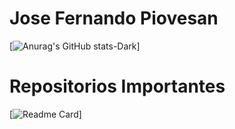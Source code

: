# Jose Fernando Piovesan 

[![Anurag's GitHub stats-Dark](https://github-readme-stats.vercel.app/api?username=jfpiovesa&show=reviews&show_icons=true&theme=radical)]

# Repositorios  Importantes


[![Readme Card](https://github-readme-stats.vercel.app/api/pin/?username=jfpiovesa&repo=test_tell.me&theme=radical)]

